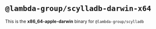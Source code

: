 # `@lambda-group/scylladb-darwin-x64`

This is the **x86_64-apple-darwin** binary for `@lambda-group/scylladb`
